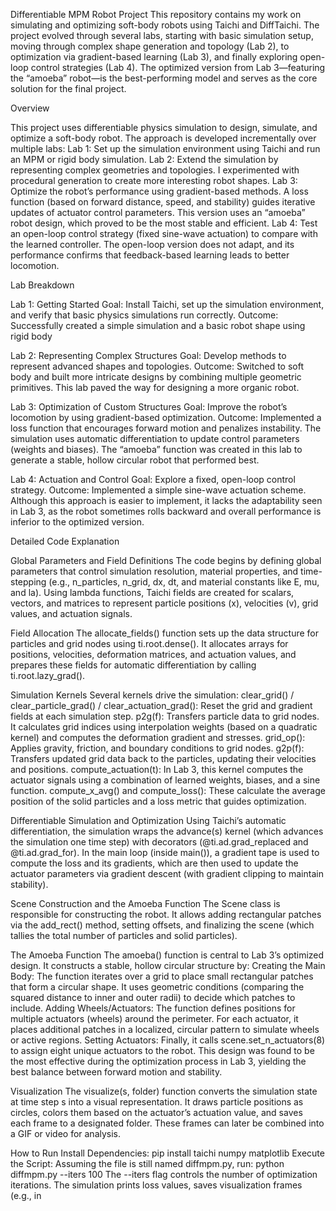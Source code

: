 Differentiable MPM Robot Project
This repository contains my work on simulating and optimizing soft-body robots using Taichi and DiffTaichi. The project evolved through several labs, starting with basic simulation setup, moving through complex shape generation and topology (Lab 2), to optimization via gradient-based learning (Lab 3), and finally exploring open-loop control strategies (Lab 4). The optimized version from Lab 3—featuring the “amoeba” robot—is the best-performing model and serves as the core solution for the final project.

Overview

This project uses differentiable physics simulation to design, simulate, and optimize a soft-body robot. The approach is developed incrementally over multiple labs:
Lab 1: Set up the simulation environment using Taichi and run an MPM or rigid body simulation.
Lab 2: Extend the simulation by representing complex geometries and topologies. I experimented with procedural generation to create more interesting robot shapes.
Lab 3: Optimize the robot’s performance using gradient-based methods. A loss function (based on forward distance, speed, and stability) guides iterative updates of actuator control parameters. This version uses an “amoeba” robot design, which proved to be the most stable and efficient.
Lab 4: Test an open-loop control strategy (fixed sine-wave actuation) to compare with the learned controller. The open-loop version does not adapt, and its performance confirms that feedback-based learning leads to better locomotion.

Lab Breakdown

Lab 1: Getting Started
Goal: Install Taichi, set up the simulation environment, and verify that basic physics simulations run correctly.
Outcome: Successfully created a simple simulation and a basic robot shape using rigid body

Lab 2: Representing Complex Structures
Goal: Develop methods to represent advanced shapes and topologies.
Outcome: Switched to soft body and built more intricate designs by combining multiple geometric primitives. This lab paved the way for designing a more organic robot.

Lab 3: Optimization of Custom Structures
Goal: Improve the robot’s locomotion by using gradient-based optimization.
Outcome: Implemented a loss function that encourages forward motion and penalizes instability. The simulation uses automatic differentiation to update control parameters (weights and biases). The “amoeba” function was created in this lab to generate a stable, hollow circular robot that performed best.

Lab 4: Actuation and Control
Goal: Explore a fixed, open-loop control strategy.
Outcome: Implemented a simple sine-wave actuation scheme. Although this approach is easier to implement, it lacks the adaptability seen in Lab 3, as the robot sometimes rolls backward and overall performance is inferior to the optimized version.

Detailed Code Explanation

Global Parameters and Field Definitions
The code begins by defining global parameters that control simulation resolution, material properties, and time-stepping (e.g., n_particles, n_grid, dx, dt, and material constants like E, mu, and la). Using lambda functions, Taichi fields are created for scalars, vectors, and matrices to represent particle positions (x), velocities (v), grid values, and actuation signals.

Field Allocation
The allocate_fields() function sets up the data structure for particles and grid nodes using ti.root.dense(). It allocates arrays for positions, velocities, deformation matrices, and actuation values, and prepares these fields for automatic differentiation by calling ti.root.lazy_grad().

Simulation Kernels
Several kernels drive the simulation:
clear_grid() / clear_particle_grad() / clear_actuation_grad(): Reset the grid and gradient fields at each simulation step.
p2g(f): Transfers particle data to grid nodes. It calculates grid indices using interpolation weights (based on a quadratic kernel) and computes the deformation gradient and stresses.
grid_op(): Applies gravity, friction, and boundary conditions to grid nodes.
g2p(f): Transfers updated grid data back to the particles, updating their velocities and positions.
compute_actuation(t): In Lab 3, this kernel computes the actuator signals using a combination of learned weights, biases, and a sine function.
compute_x_avg() and compute_loss(): These calculate the average position of the solid particles and a loss metric that guides optimization.

Differentiable Simulation and Optimization
Using Taichi’s automatic differentiation, the simulation wraps the advance(s) kernel (which advances the simulation one time step) with decorators (@ti.ad.grad_replaced and @ti.ad.grad_for). In the main loop (inside main()), a gradient tape is used to compute the loss and its gradients, which are then used to update the actuator parameters via gradient descent (with gradient clipping to maintain stability).

Scene Construction and the Amoeba Function
The Scene class is responsible for constructing the robot. It allows adding rectangular patches via the add_rect() method, setting offsets, and finalizing the scene (which tallies the total number of particles and solid particles).

The Amoeba Function
The amoeba() function is central to Lab 3’s optimized design. It constructs a stable, hollow circular structure by:
Creating the Main Body:
 The function iterates over a grid to place small rectangular patches that form a circular shape. It uses geometric conditions (comparing the squared distance to inner and outer radii) to decide which patches to include.
Adding Wheels/Actuators:
 The function defines positions for multiple actuators (wheels) around the perimeter. For each actuator, it places additional patches in a localized, circular pattern to simulate wheels or active regions.
Setting Actuators:
 Finally, it calls scene.set_n_actuators(8) to assign eight unique actuators to the robot.
This design was found to be the most effective during the optimization process in Lab 3, yielding the best balance between forward motion and stability.

Visualization
The visualize(s, folder) function converts the simulation state at time step s into a visual representation. It draws particle positions as circles, colors them based on the actuator’s actuation value, and saves each frame to a designated folder. These frames can later be combined into a GIF or video for analysis.

How to Run
Install Dependencies: pip install taichi numpy matplotlib
Execute the Script:
 Assuming the file is still named diffmpm.py, run: python diffmpm.py --iters 100
 The --iters flag controls the number of optimization iterations. The simulation prints loss values, saves visualization frames (e.g., in

